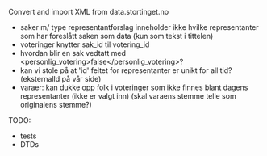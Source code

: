 Convert and import XML from data.stortinget.no

- saker m/ type representantforslag inneholder ikke hvilke representanter som har foreslått saken som data (kun som tekst i tittelen)
- voteringer knytter sak_id til votering_id
- hvordan blir en sak vedtatt med <personlig_votering>false</personlig_votering>?
- kan vi stole på at 'id' feltet for representanter er unikt for all tid? (eksternalId på vår side)
- varaer: kan dukke opp folk i voteringer som ikke finnes blant dagens representanter (ikke er valgt inn) (skal varaens stemme telle som originalens stemme?)

TODO:

- tests
- DTDs